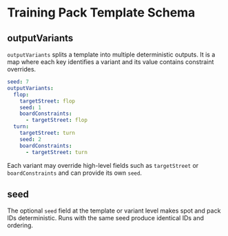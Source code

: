 # Training Pack Template Schema

## outputVariants

`outputVariants` splits a template into multiple deterministic outputs. It is a
map where each key identifies a variant and its value contains constraint
overrides.

```yaml
seed: 7
outputVariants:
  flop:
    targetStreet: flop
    seed: 1
    boardConstraints:
      - targetStreet: flop
  turn:
    targetStreet: turn
    seed: 2
    boardConstraints:
      - targetStreet: turn
```

Each variant may override high-level fields such as `targetStreet` or
`boardConstraints` and can provide its own `seed`.

## seed

The optional `seed` field at the template or variant level makes spot and pack
IDs deterministic. Runs with the same seed produce identical IDs and ordering.

